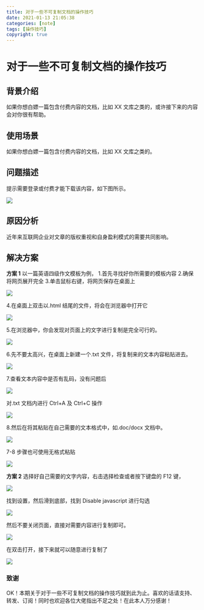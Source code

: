 ```yaml
---
title: 对于一些不可复制文档的操作技巧
date: 2021-01-13 21:05:38
categories: [note]
tags: [操作技巧]
copyright: true
---
```


# 对于一些不可复制文档的操作技巧

## 背景介绍

如果你想白嫖一篇包含付费内容的文档，比如 XX 文库之类的，或许接下来的内容会对你很有帮助。

<!-- more -->

## 使用场景

如果你想白嫖一篇包含付费内容的文档，比如 XX 文库之类的。

## 问题描述
提示需要登录或付费才能下载该内容，如下图所示。

![](https://cn-sy1.rains3.com/dfdfgf/blog/Tips_for_some_non-replicable_documents/1.jpg)

## 原因分析

近年来互联网企业对文章的版权重视和自身盈利模式的需要共同影响。

## 解决方案

**方案 1**
以一篇英语四级作文模板为例，
1.首先寻找好你所需要的模板内容
2.确保将网页展开完全
3.单击鼠标右键，将网页保存在桌面上

![](https://cn-sy1.rains3.com/dfdfgf/blog/Tips_for_some_non-replicable_documents/2.jpg)

4.在桌面上双击以.html 结尾的文件，将会在浏览器中打开它

![](https://cn-sy1.rains3.com/dfdfgf/blog/Tips_for_some_non-replicable_documents/3.jpg)

5.在浏览器中，你会发现对页面上的文字进行复制是完全可行的。

![](https://cn-sy1.rains3.com/dfdfgf/blog/Tips_for_some_non-replicable_documents/4.jpg)

6.先不要太高兴，在桌面上新建一个.txt 文件，将复制来的文本内容粘贴进去。

![](https://cn-sy1.rains3.com/dfdfgf/blog/Tips_for_some_non-replicable_documents/5.jpg)

7.查看文本内容中是否有乱码，没有问题后

![](https://cn-sy1.rains3.com/dfdfgf/blog/Tips_for_some_non-replicable_documents/5.jpg)

对.txt 文档内进行 Ctrl+A 及 Ctrl+C 操作

![](https://cn-sy1.rains3.com/dfdfgf/blog/Tips_for_some_non-replicable_documents/6.jpg)

8.然后在将其粘贴在自己需要的文本格式中，如.doc/docx 文档中。

![](https://cn-sy1.rains3.com/dfdfgf/blog/Tips_for_some_non-replicable_documents/7.jpg)

7-8 步骤也可使用无格式粘贴

![](https://cn-sy1.rains3.com/dfdfgf/blog/Tips_for_some_non-replicable_documents/12.jpg)

**方案 2**
选择好自己需要的文字内容，右击选择检查或者按下键盘的 F12 键，

![](https://cn-sy1.rains3.com/dfdfgf/blog/Tips_for_some_non-replicable_documents/8.jpg)

找到设置，然后滑到底部，找到 Disable javascript 进行勾选

![](https://cn-sy1.rains3.com/dfdfgf/blog/Tips_for_some_non-replicable_documents/9.jpg)

然后不要关闭页面，直接对需要内容进行复制即可。

![](https://cn-sy1.rains3.com/dfdfgf/blog/Tips_for_some_non-replicable_documents/10.jpg)

在双击打开，接下来就可以随意进行复制了

![](https://cn-sy1.rains3.com/dfdfgf/blog/Tips_for_some_non-replicable_documents/11.jpg)

<font color=#999AAA >   </font>

### 致谢

OK！本期关于对于一些不可复制文档的操作技巧就到此为止。喜欢的话请支持、转发、订阅！同时也欢迎各位大佬指出不足之处！在此本人万分感谢！
